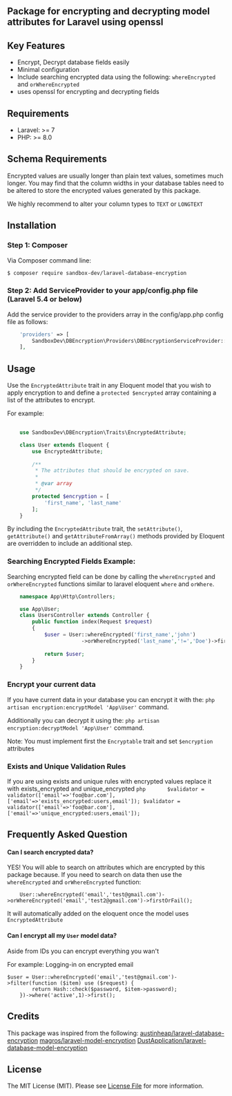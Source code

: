 
## Package for encrypting and decrypting model attributes for Laravel using openssl

## Key Features

* Encrypt, Decrypt database fields easily
* Minimal configuration
* Include searching encrypted data using the following:
    `whereEncrypted` and `orWhereEncrypted`
* uses openssl for encrypting and decrypting fields

## Requirements

* Laravel: >= 7
* PHP: >= 8.0

## Schema Requirements

Encrypted values are usually longer than plain text values, sometimes much longer.
You may find that the column widths in your database tables need to be altered to
store the encrypted values generated by this package.

We highly recommend to alter your column types to `TEXT` or `LONGTEXT`

## Installation

### Step 1: Composer

Via Composer command line:

```bash
$ composer require sandbox-dev/laravel-database-encryption
```

### Step 2: Add ServiceProvider to your app/config.php file (Laravel 5.4 or below)
Add the service provider to the providers array in the config/app.php config file as follows:
```php
    'providers' => [
        SandboxDev\DBEncryption\Providers\DBEncryptionServiceProvider::class,
    ],
```

## Usage

Use the `EncryptedAttribute` trait in any Eloquent model that you wish to apply encryption
to and define a `protected $encrypted` array containing a list of the attributes to encrypt.

For example:

```php
    
    use SandboxDev\DBEncryption\Traits\EncryptedAttribute;

    class User extends Eloquent {
        use EncryptedAttribute;
       
        /**
         * The attributes that should be encrypted on save.
         *
         * @var array
         */
        protected $encryption = [
            'first_name', 'last_name'
        ];
    }
```

By including the `EncryptedAttribute` trait, the `setAttribute()`, `getAttribute()` and `getAttributeFromArray()`
methods provided by Eloquent are overridden to include an additional step.

### Searching Encrypted Fields Example:
Searching encrypted field can be done by calling the `whereEncrypted` and `orWhereEncrypted` functions
similar to laravel eloquent `where` and `orWhere`.


```php
    namespace App\Http\Controllers;

    use App\User;
    class UsersController extends Controller {
        public function index(Request $request)
        {
            $user = User::whereEncrypted('first_name','john')
                        ->orWhereEncrypted('last_name','!=','Doe')->firstOrFail();
            
            return $user;
        }
    }
```

### Encrypt your current data
 If you have current data in your database you can encrypt it with the: 
    `php artisan encryption:encryptModel 'App\User'` command.
    
 Additionally you can decrypt it using the:
    `php artisan encryption:decryptModel 'App\User'` command.

 Note: You must implement first the `Encryptable` trait and set `$encryption` attributes

### Exists and Unique Validation Rules
 If you are using exists and unique rules with encrypted values replace it with exists_encrypted and unique_encrypted 
    ```php      
      $validator = validator(['email'=>'foo@bar.com'], ['email'=>'exists_encrypted:users,email']);
      $validator = validator(['email'=>'foo@bar.com'], ['email'=>'unique_encrypted:users,email']);
    ```

## Frequently Asked Question
#### Can I search encrypted data?
YES! You will able to search on attributes which are encrypted by this package because.
If you need to search on data then use the `whereEncrypted` and `orWhereEncrypted` function:
```
    User::whereEncrypted('email','test@gmail.com')->orWhereEncrypted('email','test2@gmail.com')->firstOrFail();
```
It will automatically added on the eloquent once the model uses `EncryptedAttribute`

#### Can I encrypt all my `User` model data?
Aside from IDs you can encrypt everything you wan't

For example:
Logging-in on encrypted email
```
$user = User::whereEncrypted('email','test@gmail.com')->filter(function ($item) use ($request) {
        return Hash::check($password, $item->password);
    })->where('active',1)->first();
```

## Credits
This package was inspired from the following:
 [austinheap/laravel-database-encryption](https://github.com/austinheap/laravel-database-encryption)
 [magros/laravel-model-encryption](https://github.com/magros/laravel-model-encryption)
 [DustApplication/laravel-database-model-encryption](https://github.com/DustApplication/laravel-database-model-encryption.git)
 
## License
The MIT License (MIT). Please see [License File](LICENSE.md) for more information.
